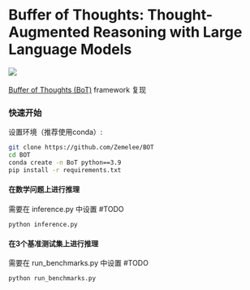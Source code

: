 # Buffer of Thoughts: Thought-Augmented Reasoning with Large Language Models 

 <a href='https://arxiv.org/abs/2406.04271'><img src='https://img.shields.io/badge/arXiv-2406.04271-b31b1b.svg'></a> &nbsp;&nbsp;&nbsp;&nbsp;&nbsp;

[Buffer of Thoughts (BoT)](https://arxiv.org/abs/2406.04271) framework 复现


### 快速开始

设置环境（推荐使用conda）:

```bash
git clone https://github.com/Zemelee/BOT
cd BOT
conda create -n BoT python==3.9 
pip install -r requirements.txt
```


#### 在数学问题上进行推理
需要在 inference.py 中设置 #TODO
```
python inference.py
```

#### 在3个基准测试集上进行推理
需要在 run_benchmarks.py 中设置 #TODO

```bash
python run_benchmarks.py
```
